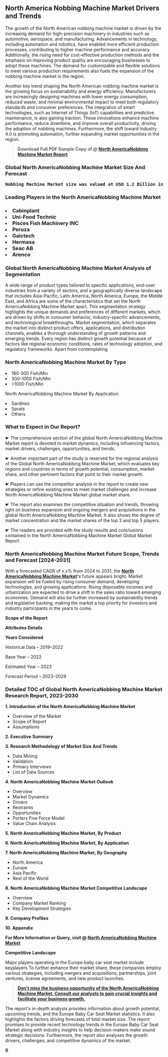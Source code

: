 <p> <h2>North America Nobbing Machine Market Drivers and Trends</h2><p>The growth of the North American nobbing machine market is driven by the increasing demand for high-precision machinery in industries such as automotive, aerospace, and manufacturing. Advancements in technology, including automation and robotics, have enabled more efficient production processes, contributing to higher machine performance and accuracy. Additionally, the rising need for cost-effective production methods and the emphasis on improving product quality are encouraging businesses to adopt these machines. The demand for customizable and flexible solutions to meet various production requirements also fuels the expansion of the nobbing machine market in the region.</p><p>Another key trend shaping the North American nobbing machine market is the growing focus on sustainability and energy efficiency. Manufacturers are increasingly designing machines with lower energy consumption, reduced waste, and minimal environmental impact to meet both regulatory standards and consumer preferences. The integration of smart technologies, such as Internet of Things (IoT) capabilities and predictive maintenance, is also gaining traction. These innovations enhance machine performance, reduce downtime, and improve overall productivity, driving the adoption of nobbing machines. Furthermore, the shift toward Industry 4.0 is promoting automation, further expanding market opportunities in the region.</p></p><blockquote id="" class=""><strong>Download Full PDF Sample Copy of @&nbsp;<a href="https://www.verifiedmarketreports.com/download-sample/?rid=398116&utm_source=GitHub-Jan&utm_medium=291" target="_blank">North AmericaNobbing Machine Market Report</a>&nbsp;&nbsp;</strong></blockquote><h3 id="" class=""><strong>Global&nbsp;North AmericaNobbing Machine Market Size And Forecast</strong></h3><pre class="reader-text-block__code-block"><strong>Nobbing Machine Market size was valued at USD 1.2 Billion in 2022 and is projected to reach USD 2.0 Billion by 2030, growing at a CAGR of 7.5% from 2024 to 2030.</strong></pre><h3 id="" class="">Leading Players in the&nbsp;North AmericaNobbing Machine Market</h3><h3 class=""></Li><Li>Cabinplant</Li><Li> Uni-Food Technic</Li><Li> Pisces Fish Machinery INC</Li><Li> Peruza</Li><Li> Gaictech</Li><Li> Hermasa</Li><Li> Seac AB</Li><Li> Arenco</h3><h3 id="" class="">Global&nbsp;North AmericaNobbing Machine Market Analysis of Segmentation</h3><p id="" class="">A wide range of product types tailored to specific applications, end-user industries from a variety of sectors, and a geographically diverse landscape that includes Asia-Pacific, Latin America, North America, Europe, the Middle East, and Africa are some of the characteristics that set the North AmericaNobbing Machine Market apart. This segmentation strategy highlights the unique demands and preferences of different markets, which are driven by shifts in consumer behavior, industry-specific advancements, and technological breakthroughs. Market segmentation, which separates the market into distinct product offers, applications, and distribution channels, enables a thorough understanding of growth patterns and emerging trends. Every region has distinct growth potential because of factors like regional economic conditions, rates of technology adoption, and regulatory frameworks. Apart from contemplating</p><h3 id="" class="">North AmericaNobbing Machine Market&nbsp;By Type</h3><p></Li><Li>180-300 Fish/Min</Li><Li> 300-1000 Fish/Min</Li><Li> >1000 Fish/Min</p><div class="" data-test-id=""><p>North AmericaNobbing Machine Market&nbsp;By Application</p></div><p class=""></Li><Li>Sardines</Li><Li> Sprats</Li><Li> Others</p><div class="" data-test-id=""><h3><span class="">What to Expect in Our Report?</span></h3></div><div class="" data-test-id=""><p><span class="">☛ The comprehensive section of the global North AmericaNobbing Machine Market report is devoted to market dynamics, including influencing factors, market drivers, challenges, opportunities, and trends.</span></p></div><div class="" data-test-id=""><p><span class="">☛ Another important part of the study is reserved for the regional analysis of the Global North AmericaNobbing Machine Market, which evaluates key regions and countries in terms of growth potential, consumption, market share, and other pertinent factors that point to their market growth.</span></p></div><div class="" data-test-id=""><p><span class="">☛ Players can use the competitor analysis in the report to create new strategies or refine existing ones to meet market challenges and increase North AmericaNobbing Machine Market global market share.</span></p></div><div class="" data-test-id=""><p><span class="">☛ The report also examines the competitive situation and trends, throwing light on business expansion and ongoing mergers and acquisitions in the global North AmericaNobbing Machine Market. It also shows the degree of market concentration and the market shares of the top 3 and top 5 players.</span></p></div><div class="" data-test-id=""><p><span class="">☛ The readers are provided with the study results and conclusions contained in the North AmericaNobbing Machine Market Global Market Report.</span></p></div><div class="" data-test-id=""><h3><span class="">North AmericaNobbing Machine Market Future Scope, Trends and Forecast [2024-2031]</span></h3></div><div class="" data-test-id=""><p><span class="">With a forecasted CAGR of x.x% from 2024 to 2031, the <strong><a href="https://www.verifiedmarketreports.com/download-sample/?rid=398116&utm_source=GitHub-Jan&utm_medium=291" target="_blank">North AmericaNobbing Machine Market</a>'</strong>s future appears bright. Market expansion will be fueled by rising consumer demand, developing technologies, and growing applications. Rising disposable incomes and urbanization are expected to drive a shift in the sales ratio toward emerging economies. Demand will also be further increased by sustainability trends and legislative backing, making the market a top priority for investors and industry participants in the years to come.</span></p><p id="ember66" class="ember-view reader-text-block__paragraph"><strong>Scope of the Report</strong></p><p id="ember67" class="ember-view reader-text-block__paragraph"><strong>Attributes Details</strong></p><p id="ember68" class="ember-view reader-text-block__paragraph"><strong>Years Considered</strong></p><p id="ember69" class="ember-view reader-text-block__paragraph">Historical Data &ndash; 2019&ndash;2022</p><p id="ember70" class="ember-view reader-text-block__paragraph">Base Year &ndash; 2022</p><p id="ember71" class="ember-view reader-text-block__paragraph">Estimated Year &ndash; 2023</p><p id="ember72" class="ember-view reader-text-block__paragraph">Forecast Period &ndash; 2023&ndash;2029</p></div><h3 id="" class="">Detailed TOC of Global North AmericaNobbing Machine Market Research Report, 2023-2030</h3><p id="" class=""><strong>1. Introduction of the North AmericaNobbing Machine Market</strong></p><ul><li>Overview of the Market</li><li>Scope of Report</li><li>Assumptions</li></ul><p id="" class=""><strong>2. Executive Summary</strong></p><p id="" class=""><strong>3. Research Methodology of Market Size And Trends</strong></p><ul><li>Data Mining</li><li>Validation</li><li>Primary Interviews</li><li>List of Data Sources</li></ul><p id="" class=""><strong>4. North AmericaNobbing Machine Market Outlook</strong></p><ul><li>Overview</li><li>Market Dynamics</li><li>Drivers</li><li>Restraints</li><li>Opportunities</li><li>Porters Five Force Model</li><li>Value Chain Analysis</li></ul><p id="" class=""><strong>5. North AmericaNobbing Machine Market, By Product</strong></p><p id="" class=""><strong>6. North AmericaNobbing Machine Market, By Application</strong></p><p id="" class=""><strong>7. North AmericaNobbing Machine Market, By Geography</strong></p><ul><li>North America</li><li>Europe</li><li>Asia Pacific</li><li>Rest of the World</li></ul><p id="" class=""><strong>8. North AmericaNobbing Machine Market Competitive Landscape</strong></p><ul><li>Overview</li><li>Company Market Ranking</li><li>Key Development Strategies</li></ul><p id="" class=""><strong>9. Company Profiles</strong></p><p id="" class=""><strong>10. Appendix</strong></p><p><strong>For More Information or Query, visit&nbsp;@ <a href="https://www.verifiedmarketreports.com/product/nobbing-machine-market/" target="_blank">North AmericaNobbing Machine Market</a></strong></p><p id="ember61" class="ember-view reader-text-block__paragraph"><strong>Competitive Landscape</strong></p><p id="ember62" class="ember-view reader-text-block__paragraph">Major players operating in the Europe baby car seat market include keyplayers To further enhance their market share, these companies employ various strategies, including mergers and acquisitions, partnerships, joint ventures, license agreements, and new product launches.</p><blockquote id="ember63" class="ember-view reader-text-block__blockquote"><strong><a href="https://www.verifiedmarketreports.com/download-sample/?rid=398116&utm_source=GitHub-Jan&utm_medium=291" target="_blank">Don&rsquo;t miss the business opportunity of the North AmericaNobbing Machine Market. Consult our analysts to gain crucial insights and facilitate your business growth.</a></strong></blockquote><p id="ember64" class="ember-view reader-text-block__paragraph">The report's in-depth analysis provides information about growth potential, upcoming trends, and the Europe Baby Car Seat Market statistics. It also highlights the factors driving forecasts of total market size. The report promises to provide recent technology trends in the Europe Baby Car Seat Market along with industry insights to help decision-makers make sound strategic decisions. Furthermore, the report also analyses the growth drivers, challenges, and competitive dynamics of the market.</p><p class="ember-view reader-text-block__paragraph"><strong>0</strong></p>
